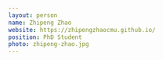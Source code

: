 ```yaml
---
layout: person
name: Zhipeng Zhao
website: https://zhipengzhaocmu.github.io/
position: PhD Student
photo: zhipeng-zhao.jpg
---
```

